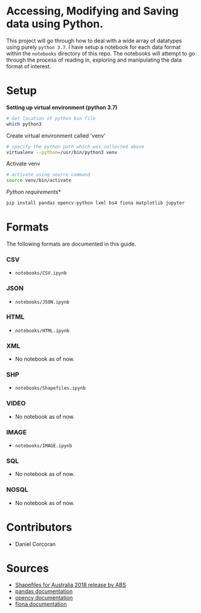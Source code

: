 # Accessing, Modifying and Saving data using Python.
This project will go through how to deal with a wide array of datatypes using purely `python 3.7`. I have setup a notebook for each data format within the `notebooks` directory of this repo. The notebooks will attempt to go through the process of reading in, exploring and manipulating the data format of interest.

# Setup
**Setting up virtual environment (python 3.7)**

```sh
# Get location of python bin file 
which python3
```

Create virtual environment called 'venv'
```sh
# specify the python path which was collected above
virtualenv --python=/usr/bin/python3 venv
```

Activate venv 
```sh
# activate using source command
source venv/bin/activate
```

*Python requirements**
```sh
pip install pandas opencv-python lxml bs4 fiona matplotlib jupyter
```
# Formats
The following formats are documented in this guide.
### CSV
- `notebooks/CSV.ipynb`
### JSON
- `notebooks/JSON.ipynb`
### HTML
- `notebooks/HTML.ipynb`
### XML
- No notebook as of now.
### SHP
- `notebooks/Shapefiles.ipynb`
### VIDEO
- No notebook as of now.
### IMAGE
- `notebooks/IMAGE.ipynb`
### SQL
- No notebook as of now.
### NOSQL
- No notebook as of now.

# Contributors
- Daniel Corcoran

# Sources
- [Shapefiles for Australia 2018 release by ABS](https://www.abs.gov.au/AUSSTATS/abs@.nsf/DetailsPage/1270.0.55.003July%202018?OpenDocument)
- [pandas documentation](https://pandas.pydata.org/pandas-docs/stable/)
- [opencv documentation](https://opencv-python-tutroals.readthedocs.io/en/latest/index.html)
- [fiona documentation](https://pypi.org/project/Fiona/)